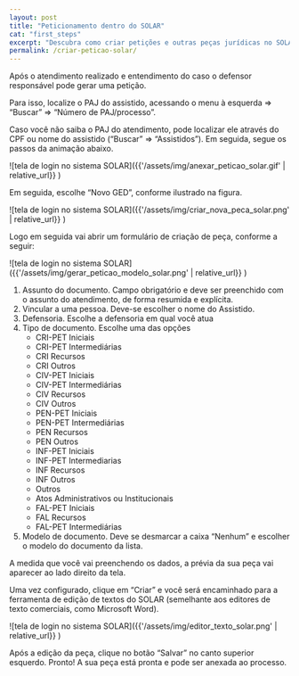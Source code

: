 ```yaml
---
layout: post
title: "Peticionamento dentro do SOLAR"
cat: "first_steps"
excerpt: "Descubra como criar petições e outras peças jurídicas no SOLAR."
permalink: /criar-peticao-solar/
---
```


Após o atendimento realizado e entendimento do caso o defensor responsável pode gerar uma petição.

Para isso, localize o PAJ do assistido, acessando o menu à esquerda => “Buscar” => “Número de PAJ/processo”.

Caso você não saiba o PAJ do atendimento, pode localizar ele através do CPF ou nome do assistido (“Buscar” => “Assistidos”). Em seguida, segue os passos da animação abaixo.

![tela de login no sistema SOLAR]({{'/assets/img/anexar_peticao_solar.gif' | relative_url}} )

Em seguida, escolhe “Novo GED”, conforme ilustrado na figura.

![tela de login no sistema SOLAR]({{'/assets/img/criar_nova_peca_solar.png' | relative_url}} )

Logo em seguida vai abrir um formulário de criação de peça, conforme a seguir: 

![tela de login no sistema SOLAR]({{'/assets/img/gerar_peticao_modelo_solar.png' | relative_url}} )

1. Assunto do documento. Campo obrigatório e deve ser preenchido com o assunto do atendimento, de forma resumida e explícita.
2. Vincular a uma pessoa. Deve-se escolher o nome do Assistido.
3. Defensoria. Escolhe a defensoria em qual você atua
4. Tipo de documento. Escolhe uma das opções
	* CRI-PET Iniciais
	* CRI-PET Intermediárias
	* CRI Recursos
	* CRI Outros
	* CIV-PET Iniciais
	* CIV-PET Intermediárias
	* CIV Recursos
	* CIV Outros
	* PEN-PET Iniciais
	* PEN-PET Intermediárias
	* PEN Recursos
	* PEN Outros
	* INF-PET Iniciais
	* INF-PET Intermediarias
	* INF Recursos
	* INF Outros
	* Outros
	* Atos Administrativos ou Institucionais
	* FAL-PET Iniciais
	* FAL Recursos
	* FAL-PET Intermediárias
5. Modelo de documento. Deve se desmarcar a caixa “Nenhum” e escolher o modelo do documento da lista.

A medida que você vai preenchendo os dados, a prévia da sua peça vai aparecer ao lado direito da tela.

Uma vez configurado, clique em “Criar” e você será encaminhado para a ferramenta de edição de textos do SOLAR (semelhante aos editores de texto comerciais, como Microsoft Word).

![tela de login no sistema SOLAR]({{'/assets/img/editor_texto_solar.png' | relative_url}} )

Após a edição da peça, clique no botão “Salvar” no canto superior esquerdo. Pronto! A sua peça está pronta e pode ser anexada ao processo.







